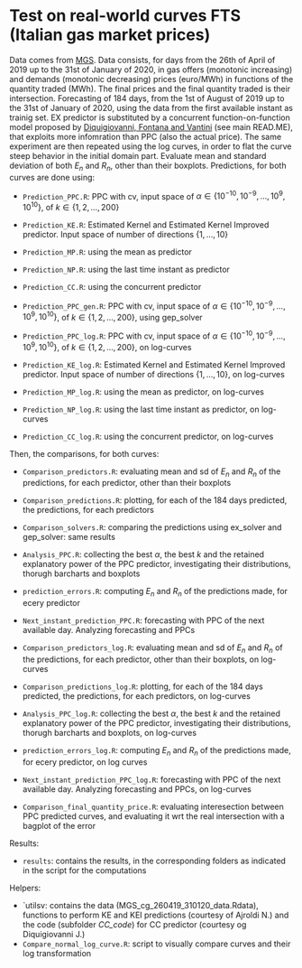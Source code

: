 # **Test on real-world curves FTS (Italian gas market prices)**

Data comes from [MGS](https://www.mercatoelettrico.org/en/).
Data consists, for days from the 26th of April of 2019 up to the 31st of January of 2020, in gas offers (monotonic increasing) and demands (monotonic decreasing) prices (euro/MWh) in functions of the quantity traded (MWh). The final prices and the final quantity traded is their intersection.
Forecasting of 184 days, from the 1st of August of 2019 up to the 31st of January of 2020, using the data from the first available instant as trainig set. EX predictor is substituted by a concurrent function-on-function model proposed by [Diquigiovanni, Fontana and Vantini](#ref-diquigiovanni) (see main READ.ME), that exploits more infomration than PPC (also the actual price).
The same experiment are then repeated using the log curves, in order to flat the curve steep behavior in the initial domain part.
Evaluate mean and standard deviation of both $E_n$ and $R_n$, other than their boxplots. Predictions, for both curves are done using:

-   `Prediction_PPC.R`: PPC with cv, input space of $\alpha \in \{10^{-10}, 10^{-9},\dots,10^{9},10^{10}\}$, of $k \in \{1,2,\dots,200\}$

-   `Prediction_KE.R`: Estimated Kernel and Estimated Kernel Improved predictor. Input space of number of directions $\{1,...,10\}$

-   `Prediction_MP.R`: using the mean as predictor

-   `Prediction_NP.R`: using the last time instant as predictor

-   `Prediction_CC.R`: using the concurrent predictor

-   `Prediction_PPC_gen.R`: PPC with cv, input space of $\alpha \in \{10^{-10}, 10^{-9},\dots,10^{9},10^{10}\}$, of $k \in \{1,2,\dots,200\}$, using gep_solver

-   `Prediction_PPC_log.R`: PPC with cv, input space of $\alpha \in \{10^{-10}, 10^{-9},\dots,10^{9},10^{10}\}$, of $k \in \{1,2,\dots,200\}$, on log-curves

-   `Prediction_KE_log.R`: Estimated Kernel and Estimated Kernel Improved predictor. Input space of number of directions $\{1,...,10\}$, on log-curves

-   `Prediction_MP_log.R`: using the mean as predictor, on log-curves

-   `Prediction_NP_log.R`: using the last time instant as predictor, on log-curves

-   `Prediction_CC_log.R`: using the concurrent predictor, on log-curves

Then, the comparisons, for both curves:

-   `Comparison_predictors.R`: evaluating mean and sd of $E_n$ and $R_n$ of the predictions, for each predictor, other than their boxplots

-   `Comparison_predictions.R`: plotting, for each of the 184 days predicted, the predictions, for each predictors

-   `Comparison_solvers.R`: comparing the predictions using ex_solver and gep_solver: same results

-   `Analysis_PPC.R`: collecting the best $\alpha$, the best $k$ and the retained explanatory power of the PPC predictor, investigating their distributions, thorugh barcharts and boxplots

-   `prediction_errors.R`: computing $E_n$ and $R_n$ of the predictions made, for ecery predictor

-   `Next_instant_prediction_PPC.R`: forecasting with PPC of the next available day. Analyzing forecasting and PPCs

-   `Comparison_predictors_log.R`: evaluating mean and sd of $E_n$ and $R_n$ of the predictions, for each predictor, other than their boxplots, on log-curves

-   `Comparison_predictions_log.R`: plotting, for each of the 184 days predicted, the predictions, for each predictors, on log-curves

-   `Analysis_PPC_log.R`: collecting the best $\alpha$, the best $k$ and the retained explanatory power of the PPC predictor, investigating their distributions, thorugh barcharts and boxplots, on log-curves

-   `prediction_errors_log.R`: computing $E_n$ and $R_n$ of the predictions made, for ecery predictor, on log curves

-   `Next_instant_prediction_PPC_log.R`: forecasting with PPC of the next available day. Analyzing forecasting and PPCs, on log-curves

-   `Comparison_final_quantity_price.R`: evaluating interesection between PPC predicted curves, and evaluating it wrt the real intersection with a bagplot of the error

Results:

-   `results`: contains the results, in the corresponding folders as indicated in the script for the computations

Helpers:

-   `utilsv: contains the data (MGS_cg_260419_310120_data.Rdata), functions to perform KE and KEI predictions (courtesy of Ajroldi N.) and the code (subfolder *CC_code*) for CC predictor (courtesy og Diquigiovanni J.) 
-   `Compare_normal_log_curve.R`: script to visually compare curves and their log transformation
